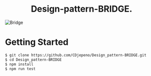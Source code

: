 


<p align="center"><h1 align="center">
Design-pattern-BRIDGE.
</h1>

![Bridge](https://user-images.githubusercontent.com/43074465/129263363-11f0f84a-dfe6-4fb7-92bb-63959f08d9ad.jpg)

# Getting Started
```bash
$ git clone https://github.com/CDjepeno/Design_pattern-BRIDGE.git
$ cd Design_pattern-BRIDGE
$ npm install
$ npm run test
```
